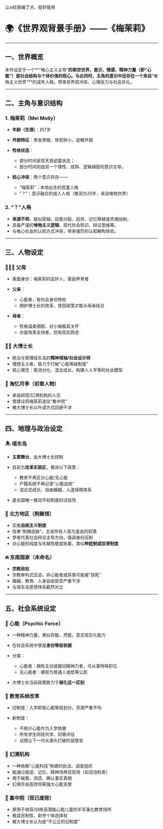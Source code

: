 让ai给我编了点，挺好能用

# 🌍《世界观背景手册》——《梅茉莉》

---

## 一、世界概览

本作设定于一个\*\*“唯心主义主导”**的架空世界，意识、情感、精神力量（即“心能”）是社会结构与个体价值的核心。与此同时，主角的意识中还存在一个来自**“唯物主义世界”\*\*的成年人格，带来世界观冲突、心理张力与社会异化。

---

## 二、主角与意识结构

### 1. 梅茉莉（Mei Molly）

* **年龄（生理）**：约7岁
* **外貌特征**：黑发黑眼，体型娇小，幼稚外貌
* **性格状态**：

  * 部分时间呈现天真幼童状态；
  * 部分时间则由另一个理性、成熟、逻辑缜密的意识主导。
* **核心冲突**：两个意识共存——

  * “梅茉莉”：本地出生的孩童人格
  * “？”：意识融合的成人人格（推测为20岁，来自唯物世界）

### 2. “？”人格

* **来源不明**，疑似穿越、自我分裂、前世、记忆移植或灵魂投射。
* 具备严谨的**唯物主义逻辑**、现代社会知识、辩证思维等。
* 与唯心社会的认知方式冲突，带来强烈的认知解构体验。

---

## 三、人物设定

### 👨‍👩‍👧 父母

* 表面身份：梅茉莉的监护人、家庭养育者
* **父亲**：

  * 心能者，有社会身份特权
  * 拥护博士长的改革，曾因政策才能与母亲结合
* **母亲**：

  * 性格温柔细腻，对小梅极其关怀
  * 亦是改革支持者，但有现实顾虑

### 👨‍⚕️ 大博士长

* 统治与管理瑶东岛的**精神领袖/社会设计师**
* 理想主义者，致力于打破“心能等级制度”
* 核心理念：取消分化、混合成长、构建人人平等的社会模型

### 🧑 淘忆月季（前章人物）

* 来自研究/幻溯机构的人员
* 曾建议将梅茉莉送往“集中院”
* 被大博士长以升调方式回避干涉

---

## 四、地理与政治设定

### 🏝 瑶东岛

* **主要舞台**，由大博士长控制
* 目前为**改革实验区**，推进以下政策：

  * 教育不再区分心能/无心能
  * 户籍系统不再记录“心能血统”
  * 混合式成长、自由婚姻、人道保障体系
* 是全国唯一推动平权制度的试验场

### 🏴 北方地区（荆棘领）

* 实施**血统主义制度**
* 信奉“荆棘血脉”，主张所有人皆为皇血的奴隶
* 学者代表社会辩论主导方向，强调身份压制
* 对心能的纯度与优越性极度执着，类似**种姓制或奴隶制度**

### 🔥 东南国家（未命名）

* **宗教政权**
* 宗教审判式压迫，非心能者或异类可能被“烧死”
* 婚姻、教育、人身自由皆受严重干涉
* 与瑶东岛思想体系截然对立

---

## 五、社会系统设定

### 🌟 心能（Psychic Force）

* 一种精神力量，类似异能、灵能、意志现实化能力
* 在社会系统中曾是**身份等级依据**
* 分类：

  * 心能者：拥有主动或被动精神力者，可从事特殊职位
  * 无心能者：被视为普通人或低等公民
* 大博士长当前政策致力于**弱化这一区别**

### 🏫 教育系统改革

* 旧制度：入学即按心能等级划分，资源严重不均
* 新制度：

  * 不统计心能作为入学依据
  * 所有学生同班共学、同等评估
  * 试图让下一代从源头打破阶层壁垒

### 🧠 幻溯机构

* 一种依赖“心能科技”构建的执法、调查组织
* 能通过痕迹、记忆、精神场再现现场（如泡泡检查）
* 用于破案、测谎、确认事实真相
* 幻溯手段高效但需强大心能支撑

### 🏢 集中院（现已废除）

* 原用于收容/训练高潜能心能儿童的半军事化教育场所
* 极具压制性，剥夺个体选择权
* 被大博士长认为是“不公正的旧制度”

